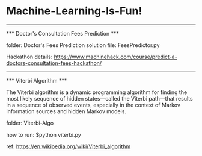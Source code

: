 # Machine-Learning-Is-Fun!

-------------------------------------------------------
*** Doctor's Consultation Fees Prediction ***

folder: Doctor's Fees Prediction
solution file: FeesPredictor.py 

Hackathon details:
https://www.machinehack.com/course/predict-a-doctors-consultation-fees-hackathon/

------------------------------------------------------
*** Viterbi Algorithm ***

The Viterbi algorithm is a dynamic programming algorithm for finding the most likely sequence of hidden states—called the Viterbi path—that results in a sequence of observed events, especially in the context of Markov information sources and hidden Markov models.

folder:
Viterbi-Algo

how to run: 
$python viterbi.py

ref: 
https://en.wikipedia.org/wiki/Viterbi_algorithm

